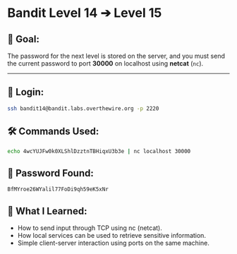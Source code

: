 # Bandit Level 14 ➔ Level 15

## 🧠 Goal:
The password for the next level is stored on the server, and you must send the current password to port **30000** on localhost using **netcat** (`nc`).

---

## 🔐 Login:
```bash
ssh bandit14@bandit.labs.overthewire.org -p 2220
```

## 🛠️ Commands Used:
```bash
echo 4wcYUJFw0k0XLShlDzztnTBHiqxU3b3e | nc localhost 30000
```

## 🧾 Password Found:
`BfMYroe26WYalil77FoDi9qh59eK5xNr`

## 📘 What I Learned:
- How to send input through TCP using nc (netcat).
-	How local services can be used to retrieve sensitive information.
-	Simple client-server interaction using ports on the same machine.
